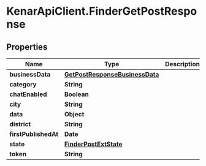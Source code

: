 # KenarApiClient.FinderGetPostResponse

## Properties

Name | Type | Description | Notes
------------ | ------------- | ------------- | -------------
**businessData** | [**GetPostResponseBusinessData**](GetPostResponseBusinessData.md) |  | [optional] 
**category** | **String** |  | [optional] 
**chatEnabled** | **Boolean** |  | [optional] 
**city** | **String** |  | [optional] 
**data** | **Object** |  | [optional] 
**district** | **String** |  | [optional] 
**firstPublishedAt** | **Date** |  | [optional] 
**state** | [**FinderPostExtState**](FinderPostExtState.md) |  | [optional] 
**token** | **String** |  | [optional] 


